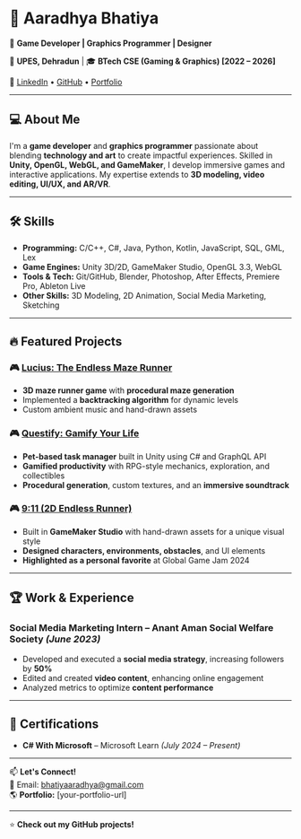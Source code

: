 # 👋 Aaradhya Bhatiya  

🚀 **Game Developer | Graphics Programmer | Designer**  

📍 **UPES, Dehradun** | 🎓 **BTech CSE (Gaming & Graphics) [2022 – 2026]**  

🔗 [LinkedIn](your-linkedin-url) • [GitHub](your-github-url) • [Portfolio](your-portfolio-url)  

---

## 💻 About Me  

I'm a **game developer** and **graphics programmer** passionate about blending **technology and art** to create impactful experiences. Skilled in **Unity, OpenGL, WebGL, and GameMaker**, I develop immersive games and interactive applications. My expertise extends to **3D modeling, video editing, UI/UX, and AR/VR**.

---

## 🛠️ Skills  

- **Programming:** C/C++, C#, Java, Python, Kotlin, JavaScript, SQL, GML, Lex  
- **Game Engines:** Unity 3D/2D, GameMaker Studio, OpenGL 3.3, WebGL  
- **Tools & Tech:** Git/GitHub, Blender, Photoshop, After Effects, Premiere Pro, Ableton Live  
- **Other Skills:** 3D Modeling, 2D Animation, Social Media Marketing, Sketching  

---

## 🔥 Featured Projects  

### 🎮 [Lucius: The Endless Maze Runner](your-github-repo-url)  
- **3D maze runner game** with **procedural maze generation**  
- Implemented a **backtracking algorithm** for dynamic levels  
- Custom ambient music and hand-drawn assets  

### 🎮 [Questify: Gamify Your Life](your-drive-link)  
- **Pet-based task manager** built in Unity using C# and GraphQL API  
- **Gamified productivity** with RPG-style mechanics, exploration, and collectibles  
- **Procedural generation**, custom textures, and an **immersive soundtrack**  

### 🎮 [9:11 (2D Endless Runner)](your-github-repo-url)  
- Built in **GameMaker Studio** with hand-drawn assets for a unique visual style  
- **Designed characters, environments, obstacles**, and UI elements  
- **Highlighted as a personal favorite** at Global Game Jam 2024  

---

## 🏆 Work & Experience  

### **Social Media Marketing Intern** – Anant Aman Social Welfare Society *(June 2023)*  
- Developed and executed a **social media strategy**, increasing followers by **50%**  
- Edited and created **video content**, enhancing online engagement  
- Analyzed metrics to optimize **content performance**  

---

## 📜 Certifications  

- **C# With Microsoft** – Microsoft Learn *(July 2024 – Present)*  

---

📫 **Let's Connect!**  
💌 Email: [bhatiyaaradhya@gmail.com](mailto:bhatiyaaradhya@gmail.com)  
🌎 **Portfolio:** [your-portfolio-url]  

---

⭐ **Check out my GitHub projects!**  
